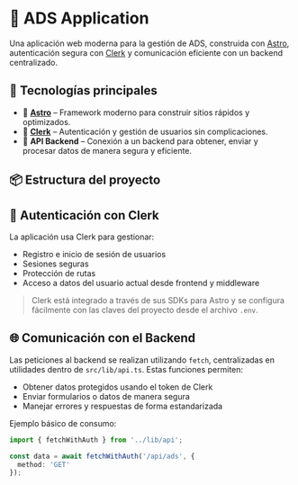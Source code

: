 
# 🚀 ADS Application

Una aplicación web moderna para la gestión de ADS, construida con [Astro](https://astro.build/), autenticación segura con [Clerk](https://clerk.dev/) y comunicación eficiente con un backend centralizado.

## 🧩 Tecnologías principales

- 🌌 **[Astro](https://astro.build/)** – Framework moderno para construir sitios rápidos y optimizados.
- 🔐 **[Clerk](https://clerk.dev/)** – Autenticación y gestión de usuarios sin complicaciones.
- 🔗 **API Backend** – Conexión a un backend para obtener, enviar y procesar datos de manera segura y eficiente.

## 📦 Estructura del proyecto


## 🔐 Autenticación con Clerk

La aplicación usa Clerk para gestionar:

- Registro e inicio de sesión de usuarios
- Sesiones seguras
- Protección de rutas
- Acceso a datos del usuario actual desde frontend y middleware

> Clerk está integrado a través de sus SDKs para Astro y se configura fácilmente con las claves del proyecto desde el archivo `.env`.

## 🌐 Comunicación con el Backend

Las peticiones al backend se realizan utilizando `fetch`, centralizadas en utilidades dentro de `src/lib/api.ts`. Estas funciones permiten:

- Obtener datos protegidos usando el token de Clerk
- Enviar formularios o datos de manera segura
- Manejar errores y respuestas de forma estandarizada

Ejemplo básico de consumo:

```ts
import { fetchWithAuth } from '../lib/api';

const data = await fetchWithAuth('/api/ads', {
  method: 'GET'
});
